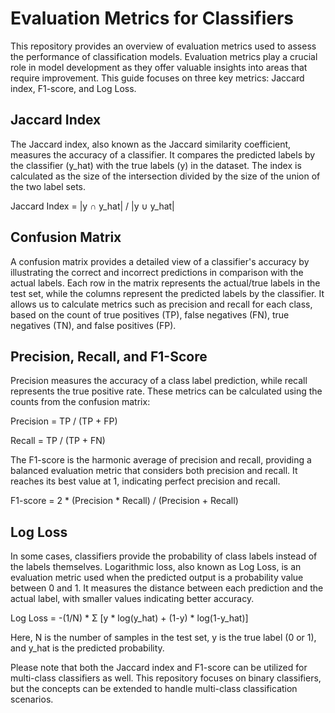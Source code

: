 # Evaluation Metrics for Classifiers

This repository provides an overview of evaluation metrics used to assess the performance of classification models. Evaluation metrics play a crucial role in model development as they offer valuable insights into areas that require improvement. This guide focuses on three key metrics: Jaccard index, F1-score, and Log Loss.

## Jaccard Index

The Jaccard index, also known as the Jaccard similarity coefficient, measures the accuracy of a classifier. It compares the predicted labels by the classifier (y_hat) with the true labels (y) in the dataset. The index is calculated as the size of the intersection divided by the size of the union of the two label sets.

Jaccard Index = |y ∩ y_hat| / |y ∪ y_hat|

## Confusion Matrix

A confusion matrix provides a detailed view of a classifier's accuracy by illustrating the correct and incorrect predictions in comparison with the actual labels. Each row in the matrix represents the actual/true labels in the test set, while the columns represent the predicted labels by the classifier. It allows us to calculate metrics such as precision and recall for each class, based on the count of true positives (TP), false negatives (FN), true negatives (TN), and false positives (FP).

## Precision, Recall, and F1-Score

Precision measures the accuracy of a class label prediction, while recall represents the true positive rate. These metrics can be calculated using the counts from the confusion matrix:

Precision = TP / (TP + FP)

Recall = TP / (TP + FN)

The F1-score is the harmonic average of precision and recall, providing a balanced evaluation metric that considers both precision and recall. It reaches its best value at 1, indicating perfect precision and recall.

F1-score = 2 * (Precision * Recall) / (Precision + Recall)

## Log Loss

In some cases, classifiers provide the probability of class labels instead of the labels themselves. Logarithmic loss, also known as Log Loss, is an evaluation metric used when the predicted output is a probability value between 0 and 1. It measures the distance between each prediction and the actual label, with smaller values indicating better accuracy.

Log Loss = -(1/N) * Σ [y * log(y_hat) + (1-y) * log(1-y_hat)]

Here, N is the number of samples in the test set, y is the true label (0 or 1), and y_hat is the predicted probability.

Please note that both the Jaccard index and F1-score can be utilized for multi-class classifiers as well. This repository focuses on binary classifiers, but the concepts can be extended to handle multi-class classification scenarios.